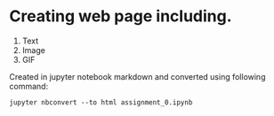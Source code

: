 # Creating web page including.
1. Text
2. Image
3. GIF

Created in jupyter notebook markdown and converted using following command:

```linux
jupyter nbconvert --to html assignment_0.ipynb
```

